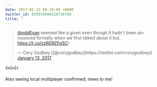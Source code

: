 ```yaml
---
date: 2017-01-13 09:39:08 +0000
twitter_id: 819916696328736768
title: ''
---
```


<blockquote class="twitter-tweet"><p lang="en" dir="ltr"><a href="https://twitter.com/oddEvan?ref_src=twsrc%5Etfw">@oddEvan</a> seemed like a given even though it hadn&#39;t been announced formally when we first talked about it but, <a href="https://t.co/zzR09ZFqSC">https://t.co/zzR09ZFqSC</a>!</p>&mdash; Cory Godbey ([@corygodbey](https://twitter.com/corygodbey)) <a href="https://twitter.com/corygodbey/status/819915771962867712?ref_src=twsrc%5Etfw">January 13, 2017</a></blockquote>
<script async src="https://platform.twitter.com/widgets.js" charset="utf-8"></script>

👍👍👍

Also seeing local multiplayer confirmed; news to me!
